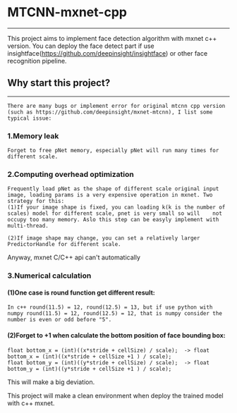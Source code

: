# MTCNN-mxnet-cpp
--------------------
This project aims to implement face detection algorithm with mxnet c++ version. You can deploy the face detect part if use insightface(https://github.com/deepinsight/insightface) or other face recognition pipeline.

## Why start this project?
--------------------
    There are many bugs or implement error for original mtcnn cpp version (such as https://github.com/deepinsight/mxnet-mtcnn), I list some typical issue:

### 1.Memory leak
    Forget to free pNet memory, especially pNet will run many times for different scale.
    
### 2.Computing overhead optimization
    Frequently load pNet as the shape of different scale original input image, loading params is a very expensive operation in mxnet. Two strategy for this:  
    (1)If your image shape is fixed, you can loading k(k is the number of scales) model for different scale, pnet is very small so will    not occupy too many memory. Aslo this step can be easyly implement with multi-thread.

    (2)If image shape may change, you can set a relatively larger PredictorHandle for different scale.
    
Anyway, mxnet C/C++ api can't automatically 

### 3.Numerical calculation
#### (1)One case is round function get different result:
    In c++ round(11.5) = 12, round(12.5) = 13, but if use python with numpy round(11.5) = 12, round(12.5) = 12, that is numpy consider the number is even or odd before "5".
#### (2)Forget to +1 when calculate the bottom position of face bounding box:
    float bottom_x = (int)((x*stride + cellSize) / scale);  -> float bottom_x = (int)((x*stride + cellSize +1 ) / scale); 
    float bottom_y = (int)((y*stride + cellSize) / scale);  -> float bottom_y = (int)((y*stride + cellSize +1 ) / scale);

This will make a big deviation.

This project will make a clean environment when deploy the trained model with c++ mxnet.
